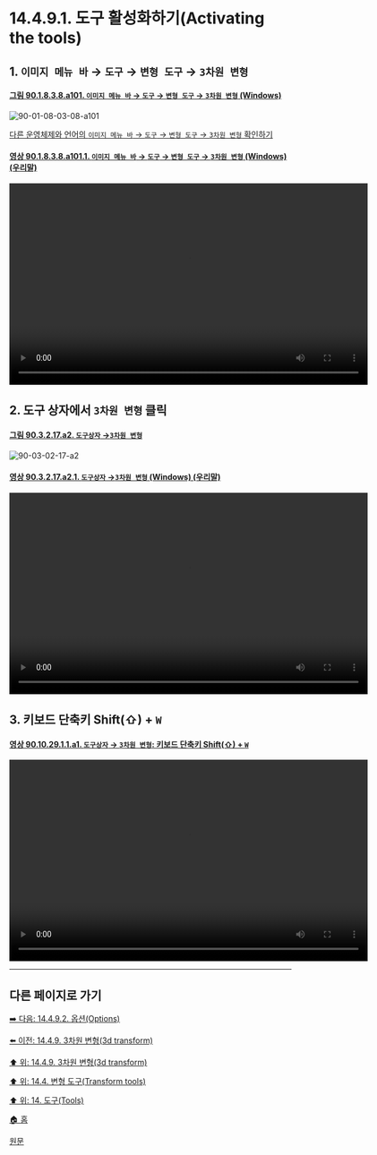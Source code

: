 # 14.4.9.1. 도구 활성화하기(Activating the tools)

<a id="14-04-09-01-s1"></a>

## 1. `이미지 메뉴 바` → `도구` → `변형 도구` → `3차원 변형`

<a id="90-01-08-03-08-a101"></a>

#### [그림 90.1.8.3.8.a101. `이미지 메뉴 바` → `도구` → `변형 도구` → `3차원 변형` (Windows)](./90-01-08-03-08-3d_transform.md#90-01-08-03-08-a101)
![90-01-08-03-08-a101](https://github.com/wonder13662/gimp/assets/15767104/a1cff488-a5bf-4db1-8233-59a60416e1c9)

[다른 운영체제와 언어의 `이미지 메뉴 바` → `도구` → `변형 도구` → `3차원 변형` 확인하기](./90-01-08-03-08-3d_transform.md#90-01-08-03-08-a102)

<a id="90-01-08-03-08-a101-01"></a>

#### [영상 90.1.8.3.8.a101.1. `이미지 메뉴 바` → `도구` → `변형 도구` → `3차원 변형` (Windows) (우리말)](./90-01-08-03-08-3d_transform.md#90-01-08-03-08-a101-01)
<video controls="controls" width="640" height="360" src="https://github.com/wonder13662/gimp/assets/15767104/c1fc6d70-4152-4c9d-9aac-9adc299b7023"></video>

<a id="14-04-09-01-s2"></a>

## 2. 도구 상자에서 `3차원 변형` 클릭

<a id="90-03-02-17-a2"></a>

#### [그림 90.3.2.17.a2. `도구상자` →`3차원 변형`](./90-03-02-17-3d_transform.md#90-03-02-17-a2)
![90-03-02-17-a2](https://github.com/wonder13662/gimp/assets/15767104/90c1474c-bf80-4eff-ac55-f6ae335c7d69)

<a id="90-03-02-17-a2-01"></a>

#### [영상 90.3.2.17.a2.1. `도구상자` →`3차원 변형` (Windows) (우리말)](./90-03-02-17-3d_transform.md#90-03-02-17-a2-01)
<video controls="controls" width="640" height="360" src="https://github.com/wonder13662/gimp/assets/15767104/84b3fb8a-1394-4406-9e55-7d35ef06e87d"></video>

<a id="14-04-09-01-s3"></a>

## 3. 키보드 단축키 Shift(⇧) + `W`

<a id="90-10-29-01-01-a1"></a>

#### [영상 90.10.29.1.1.a1. `도구상자` → `3차원 변형`: 키보드 단축키 Shift(⇧) + `W`](./90-10-29-01-01-shift_w.md#90-10-29-01-01-a1)
<video controls="controls" width="640" height="360" src="https://github.com/wonder13662/gimp/assets/15767104/fdc9056e-9eb5-4bd6-a837-f364b521d083"></video>

***

## 다른 페이지로 가기

[➡️ 다음: 14.4.9.2. 옵션(Options)](./14-04-09-02-options.md)

[⬅️ 이전: 14.4.9. 3차원 변형(3d transform)](./14-04-09-00-3d-transform.md)

[⬆️ 위: 14.4.9. 3차원 변형(3d transform)](./14-04-09-00-3d-transform.md)

[⬆️ 위: 14.4. 변형 도구(Transform tools)](./14-04-00-transform-tools.md)

[⬆️ 위: 14. 도구(Tools)](./14-00-tools.md)

[🏠 홈](./00-home.md)

[원문](https://docs.gimp.org/2.10/ko/gimp-tool-transform-3d.html#idm15696)